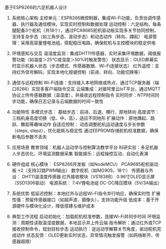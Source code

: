 基于ESP8266的六足机器人设计
1. 系统核心架构
  主控单元：ESP8266微控制器，集成Wi-Fi功能，负责协调传感器、执行器及通信模块，实现实时控制和数据处理
  运动控制：六足结构，每条腿配备3个舵机（共18个），通过PCA9685舵机驱动板实现多关节协同控制，支持复杂步态（如三角步态、波动步态）和动态动作（转向、蹲起）
  电源管理：采用高容量锂电池组，搭配稳压电路，确保舵机与主控模块的稳定供电

2. 环境感知与交互
  温湿度监测：集成DHT11传感器，实时采集环境数据，阈值报警功能（如温度＞25°C或湿度＞50%时触发警告）
  状态显示：OLED屏幕实时显示机器人状态（步态模式、传感器数据、Wi-Fi连接状态）
  红外遥控：支持红外信号解码，实现本地化按键控制（前进、转向、功能切换等）

3. 通信与远程控制
  Wi-Fi连接：支持接入本地网络或热点，通过TCP服务器（端口8266）实现多客户端指令交互
  云端集成：对接阿里云IoT平台，通过MQTT协议上传传感器数据（温湿度），并接收远程控制指令
  实时同步：NTP时间同步功能，确保日志记录与云端数据的时间一致性

4. 功能特性
多模式步态：
  基础步态：前进、后退、横行、原地转向
  高度调节：三档机身高度切换（低、中、高），适应不同地形
  扩展动作：原地蹲起、跳跃、舞蹈等趣味动作
自适应控制：
  动态调整舵机运动速度与步长参数（stepx, stepz），优化能耗与稳定性
  通过EEPROM存储舵机校准数据，确保断电后参数不丢失

5. 应用场景
  教育领域：机器人运动学与控制算法教学平台
  科研实验：多足机器人步态优化、环境监测数据采集
  智能娱乐：远程操控互动、自动化表演

6. 硬件组成
核心模块：
  ESP8266开发板（如NodeMCU）
  PCA9685舵机驱动板 ×2（支持32路PWM输出）
  数字舵机（如MG90S，18个）
传感器与外设：
  DHT11温湿度传感器
  红外接收模块（VS1838B）
  0.96寸OLED显示屏（SSD1306驱动）
电源系统：
  7.4V锂电池组
  DC-DC降压模块（5V/3A输出）

7. 系统优势
  低延迟控制：本地红外与远程Wi-Fi指令并行响应，确保实时性
  扩展性强：预留传感器接口（如超声波、摄像头），支持功能升级
  低成本：基于开源硬件与模块化设计，降低搭建与维护成本

8. 典型工作流程
  启动初始化：加载舵机校准参数，连接Wi-Fi并同步时间
  环境监测：周期性读取温湿度数据，本地显示并上传云端
  指令解析：通过红外或TCP接收控制命令，规划目标步态
  运动执行：逆运动学解算关节角度，驱动舵机完成动作
  状态反馈：OLED更新实时状态，异常情况触发报警（如网络断开、传感器超限）
